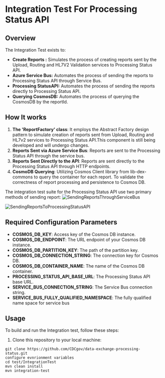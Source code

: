 # Integration Test For Processing Status API

## Overview
The Integration Test exists to:

- **Create Reports :** Simulates the process of creating reports sent by the Upload, Routing and HL7V2 Validation services to Processing Status API.
- **Azure Service Bus:** Automates the process of sending the reports to Processing Status API through Service Bus.
- **Processing StatusAPI:** Automates the process of sending the reports directly to Processing Status API.
- **Querying CosmosDB:** Automates the process of querying the CosmosDB by the reportId.

## How It works

1. **The 'ReportFactory' class**: It employs the Abstract Factory design pattern to simulate creation of reports sent from Upload, Routing and HL7v2 services to Processing Status API.This component is still being developed and will undergo changes.
2. **Reports Sent via Azure Service Bus**: Reports are sent to the Processing Status API through the service bus.
3. **Reports Sent Directly to the API**: Reports are sent directly to the Processing Status API through HTTP endpoints.
4. **CosmoDB Querying**: Utilizing Cosmos Client library from lib-dex-commons to query the  container for each report. To validate the correctness of report processing and persistence to Cosmos DB.

The integration test suite for the Processing Status API use two primary methods of sending report:
![SendingReportsThroughServiceBus](https://github.com/CDCgov/data-exchange-processing-status/assets/137535421/7da1c249-91e3-4734-821b-6490cbac9173)

![SendingReportsToProcessingStatusAPI](https://github.com/CDCgov/data-exchange-processing-status/assets/137535421/bc2776af-551b-44c2-8978-3999e680a039)

## Required Configuration Parameters
- **COSMOS_DB_KEY**: Access key of the Cosmos DB instance.
- **COSMOS_DB_ENDPOINT**: The URL endpoint of your Cosmos DB instance.
- **COSMOS_DB_PARTITION_KEY**: The path of the partition key.
- **COSMOS_DB_CONNECTION_STRING**: The connection key for Cosmos DB.
- **COSMOS_DB_CONTAINER_NAME**: The name of the Cosmos DB container.
- **PROCESSING_STATUS_API_BASE_URL**: The Processing Status API base URL.
- **SERVICE_BUS_CONNECTION_STRING**: The Service Bus connection string.
- **SERVICE_BUS_FULLY_QUALIFIED_NAMESPACE**: The fully qualified name space for service bus

## Usage
To build and run the Integration test, follow these steps:
1. Clone this repository to your local machine:
```
git clone https://github.com/CDCgov/data-exchange-processing-status.git
configure evnrionment variables
cd test/IntegrationTest
mvn clean install
mvn integration-test
